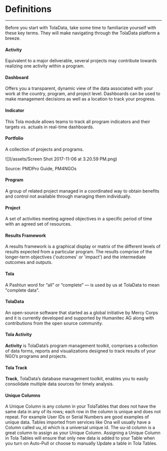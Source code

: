 # Definitions

---

Before you start with TolaData, take some time to familiarize yourself with these key terms. They will make navigating through the TolaData platform a breeze.

#### **Activity**

Equivalent to a major deliverable, several projects may contribute towards realizing one activity within a program.

#### **Dashboard**

Offers you a transparent, dynamic view of the data associated with your work at the country, program, and project level. Dashboards can be used to make management decisions as well as a location to track your progress.

#### **Indicator**

This Tola module allows teams to track all program indicators and their targets vs. actuals in real-time dashboards.

#### **Portfolio**

A collection of projects and programs.

![](/assets/Screen Shot 2017-11-06 at 3.20.59 PM.png)

Source: PMDPro Guide, PM4NGOs

#### **Program**

A group of related project managed in a coordinated way to obtain benefits and control not available through managing them individually.

#### **Project**

A set of activities meeting agreed objectives in a specific period of time with an agreed set of resources.

#### Results Framework

A results framework is a graphical display or matrix of the different levels of results expected from a particular program. The results comprise of the longer-term objectives ('outcomes' or 'impact') and the intermediate outcomes and outputs.

#### **Tola**

A Pashtun word for “all” or “complete” — is used by us at TolaData to mean "complete data".

#### **TolaData**

An open-source software that started as a global initiative by Mercy Corps and it is currently developed and supported by Humanitec AG along with contributions from the open source community.

#### **Tola Activity**

**Activity** is TolaData’s program management toolkit, comprises a collection of data forms, reports and visualizations designed to track results of your NGO’s programs and projects.

#### **Tola Track**
**Track**, TolaData’s database management toolkit, enables you to easily consolidate multiple data sources for timely analysis.

#### **Unique Columns**

A Unique Column is any column in your TolaTables that does not have the same data in any of its rows; each row in the column is unique and does not repeat.  For example User IDs or Serial Numbers are good examples of unique data. Tables imported from services like Ona will usually have a Column called uu\_id which is a universal unique id. The uu-id column is a great column to assign as your Unique Column.  Assigning a Unique Column in Tola Tables will ensure that only new data is added to your Table when you turn on Auto-Pull or choose to manually Update a table in Tola Tables.

